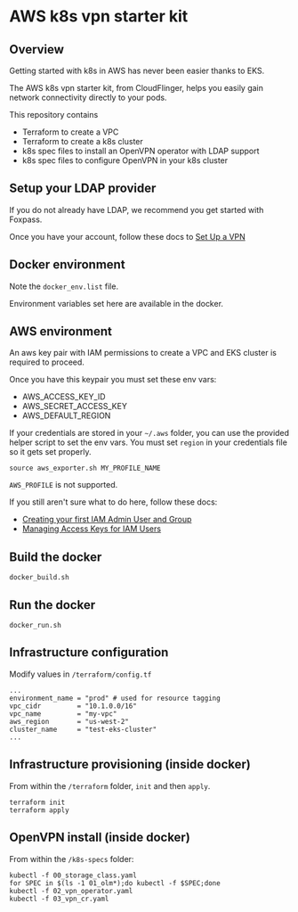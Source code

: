 # AWS k8s vpn starter kit

## Overview

Getting started with k8s in AWS has never been easier thanks to EKS.

The AWS k8s vpn starter kit, from CloudFlinger, helps you easily gain network connectivity directly to your pods.

This repository contains

-   Terraform to create a VPC
-   Terraform to create a k8s cluster
-   k8s spec files to install an OpenVPN operator with LDAP support
-   k8s spec files to configure OpenVPN in your k8s cluster

## Setup your LDAP provider

If you do not already have LDAP, we recommend you get started with Foxpass.

Once you have your account, follow these docs to [Set Up a VPN](https://foxpass.readme.io/docs/set-up-a-vpn)

## Docker environment

Note the  `docker_env.list` file.

Environment variables set here are available in the docker.

## AWS environment

An aws key pair with IAM permissions to create a VPC and EKS cluster is required to proceed.

Once you have this keypair you must set these env vars:

-   AWS_ACCESS_KEY_ID
-   AWS_SECRET_ACCESS_KEY
-   AWS_DEFAULT_REGION

If your credentials are stored in your `~/.aws` folder, you can use the provided helper script to set the env vars.  You must set `region` in your credentials file so it gets set properly.

``` source aws_exporter.sh MY_PROFILE_NAME ```

`AWS_PROFILE` is not supported.

If you still aren't sure what to do here, follow these docs:

-   [Creating your first IAM Admin User and Group](https://docs.aws.amazon.com/IAM/latest/UserGuide/getting-started_create-admin-group.html)
-   [Managing Access Keys for IAM Users](https://docs.aws.amazon.com/IAM/latest/UserGuide/id_credentials_access-keys.html)

## Build the docker

``` docker_build.sh ```

## Run the docker

``` docker_run.sh ```

## Infrastructure configuration

Modify values in `/terraform/config.tf`

```
...
environment_name = "prod" # used for resource tagging
vpc_cidr         = "10.1.0.0/16"
vpc_name         = "my-vpc"
aws_region       = "us-west-2"
cluster_name     = "test-eks-cluster"
...
```

## Infrastructure provisioning (inside docker)

From within the `/terraform` folder, `init` and then `apply`.

```
terraform init
terraform apply
```

## OpenVPN install (inside docker)

From within the `/k8s-specs` folder:

```
kubectl -f 00_storage_class.yaml
for SPEC in $(ls -1 01_olm*);do kubectl -f $SPEC;done
kubectl -f 02_vpn_operator.yaml
kubectl -f 03_vpn_cr.yaml
```
